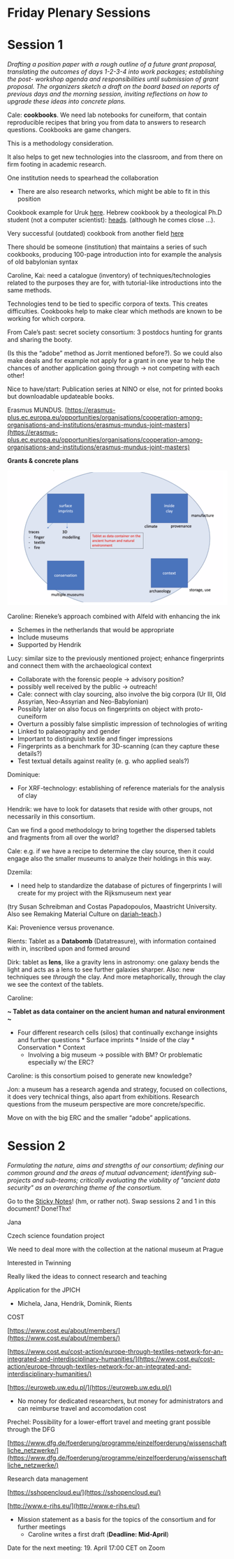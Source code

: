 # Friday Plenary Sessions

# Session 1

_Drafting a position paper with a rough outline of a future grant proposal, translating the outcomes of days 1-2-3-4 into work packages; establishing the post- workshop agenda and responsibilities until submission of grant proposal. The organizers sketch a draft on the board based on reports of previous days and the morning session, inviting reflections on how to upgrade these ideas into concrete plans._

Cale: **cookbooks**. We need lab notebooks for cuneiform, that contain reproducible recipes that bring you from data to answers to research questions. Cookbooks are game changers.

This is a methodology consideration.

It also helps to get new technologies into the classroom, and from there on firm footing in academic research.

One institution needs to spearhead the collaboration



* There are also research networks, which might be able to fit in this position

Cookbook example for Uruk [here](https://nbviewer.org/github/Nino-cunei/uruk/blob/master/tutorial/quads.ipynb). Hebrew cookbook by a theological Ph.D student (not a computer scientist): [heads](https://nbviewer.org/github/ETCBC/lingo/blob/master/heads/getting_heads2.ipynb). (although he comes close …).

Very successful (outdated) cookbook from another field [here](https://www.gaia-gis.it/gaia-sins/spatialite-cookbook-5/index.html)

There should be someone (institution) that maintains a series of such cookbooks, producing 100-page introduction into for example the analysis of old babylonian syntax

Caroline, Kai: need a catalogue (inventory) of techniques/technologies related to the purposes they are for, with tutorial-like introductions into the same methods.

Technologies tend to be tied to specific corpora of texts. This creates difficulties. Cookbooks help to make clear which methods are known to be working for which corpora.

From Cale’s past: secret society consortium: 3 postdocs hunting for grants and sharing the booty.

(Is this the “adobe” method as Jorrit mentioned before?). So we could also make deals and for example not apply for a grant in one year to help the chances of another application going through -> not competing with each other!

Nice to have/start: Publication series at NINO or else, not for printed books but downloadable updateable books.

Erasmus MUNDUS. [https://erasmus-plus.ec.europa.eu/opportunities/organisations/cooperation-among-organisations-and-institutions/erasmus-mundus-joint-masters](https://erasmus-plus.ec.europa.eu/opportunities/organisations/cooperation-among-organisations-and-institutions/erasmus-mundus-joint-masters)

**Grants & concrete plans**



![alt_text](images/image1.png "image_tooltip")


Caroline: Rieneke’s approach combined with Alfeld with enhancing the ink



* Schemes in the netherlands that would be appropriate 
* Include museums
* Supported by Hendrik

Lucy: similar size to the previously mentioned project; enhance fingerprints and connect them with the archaeological context



* Collaborate with the forensic people -> advisory position?
* possibly well received by the public -> outreach!
* Cale: connect with clay sourcing, also involve the big corpora (Ur III, Old Assyrian, Neo-Assyrian and Neo-Babylonian)
* Possibly later on also focus on fingerprints on object with proto-cuneiform
* Overturn a possibly false simplistic impression of technologies of writing
* Linked to palaeography and gender
* Important to distinguish textile and finger impressions
* Fingerprints as a benchmark for 3D-scanning (can they capture these details?)
* Test textual details against reality (e. g. who applied seals?)

Dominique:



* For XRF-technology: establishing of reference materials for the analysis of clay

Hendrik: we have to look for datasets that reside with other groups, not necessarily in this consortium.

Can we find a good methodology to bring together the dispersed tablets and fragments from all over the world?

Cale: e.g. if we have a recipe to determine the clay source, then it could engage also the smaller museums to analyze their holdings in this way.

Dzemila:



* I need help to standardize the database of pictures of fingerprints I will create for my project with the Rijksmuseum next year

(try Susan Schreibman and Costas Papadopoulos, Maastricht University. Also see Remaking Material Culture on [dariah-teach](https://teach.dariah.eu/course/view.php?id=55).) 

Kai: Provenience versus provenance.

Rients: Tablet as a **Databomb** (Datatreasure), with information contained with in, inscribed upon and formed around

Dirk: tablet as **lens**, like a gravity lens in astronomy: one galaxy bends the light and acts as a lens to see further galaxies sharper. Also: new techniques see _through_ the clay. And more metaphorically, through the clay we see the context of the tablets.

Caroline:

**~ Tablet as data container on the ancient human and natural environment ~**



* Four different research cells (silos) that continually exchange insights and further questions
        * Surface imprints
        * Inside of the clay
        * Conservation
        * Context
    * Involving a big museum -> possible with BM? Or problematic especially w/ the ERC?

Caroline: is this consortium poised to generate new knowledge? 

Jon: a museum has a research agenda and strategy, focused on collections, it does very technical things, also apart from exhibitions. Research questions from the museum perspective are more concrete/specific.

Move on with the big ERC and the smaller “adobe” applications.


# Session 2 

_Formulating the nature, aims and strengths of our consortium; defining our common ground and the areas of mutual advancement; identifying sub-projects and sub-teams; critically evaluating the viability of "ancient data security" as an overarching theme of the consortium._

Go to the [Sticky Notes](https://miro.com/welcomeonboard/aEl1Qmdaa2hFZ1l1YkNQeUNyd0Z1a3lOVHd0S2hlWXhXOFZ5Zkp3eWxlUnNhYThGbmxMWnlONDNLQlNmd3NudHwzNDU4NzY0NTIwMDc3MDM1NjE1?invite_link_id=643118846629)! (hm, or rather not). Swap sessions 2 and 1 in this document? Done!Thx!

Jana

Czech science foundation project

We need to deal more with the collection at the national museum at Prague

Interested in Twinning

Really liked the ideas to connect research and teaching

Application for the JPICH



* Michela, Jana, Hendrik, Dominik, Rients

COST

[https://www.cost.eu/about/members/](https://www.cost.eu/about/members/)

[https://www.cost.eu/cost-action/europe-through-textiles-network-for-an-integrated-and-interdisciplinary-humanities/](https://www.cost.eu/cost-action/europe-through-textiles-network-for-an-integrated-and-interdisciplinary-humanities/)

[https://euroweb.uw.edu.pl/](https://euroweb.uw.edu.pl/) 



* No money for dedicated researchers, but money for administrators and can reimburse travel and accomodation cost

Prechel: Possibility for a lower-effort travel and meeting grant possible through the DFG

[https://www.dfg.de/foerderung/programme/einzelfoerderung/wissenschaftliche_netzwerke/](https://www.dfg.de/foerderung/programme/einzelfoerderung/wissenschaftliche_netzwerke/)

Research data management

[https://sshopencloud.eu/](https://sshopencloud.eu/)

[http://www.e-rihs.eu/](http://www.e-rihs.eu/)



* Mission statement as a basis for the topics of the consortium and for further meetings
    * Caroline writes a first draft (**Deadline: Mid-April**) 

Date for the next meeting: 19. April 17:00 CET on Zoom 

